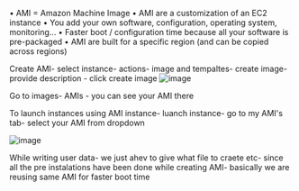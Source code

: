 • AMI = Amazon Machine Image
• AMI are a customization of an EC2 instance
• You add your own software, configuration, operating system, monitoring...
• Faster boot / configuration time because all your software is pre-packaged
• AMI are built for a specific region (and can be copied across regions)

Create AMI-
select instance- actions- image and tempaltes- create image- provide description - click create image
![image](https://user-images.githubusercontent.com/107784718/212532418-cf877a31-50af-4aff-936c-430aa89f2ba8.png)

Go to images- AMIs - you can see your AMI there

To launch instances using AMI
instance- luanch instance- go to my AMI's tab- select your AMI from dropdown

![image](https://user-images.githubusercontent.com/107784718/212532475-56b89f3d-1ef4-4b64-a278-8305cfd0d8ef.png)

While writing user data- we just ahev to give what file to craete etc- since all the pre instalations have been done while creating AMI- basically we are reusing same AMI for faster boot time
